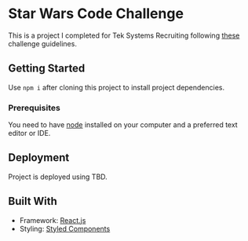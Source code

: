 # Star Wars Code Challenge

This is a project I completed for Tek Systems Recruiting following [these](https://gist.github.com/mkivanova/d2dab98922e5727cd4470c5d05696975) challenge guidelines.


## Getting Started

Use `npm i` after cloning this project to install project dependencies. 

### Prerequisites

You need to have [node](https://nodejs.org/en/) installed on your computer and a preferred text editor or IDE. 

## Deployment

Project is deployed using TBD. 

## Built With

 - Framework: [React.js](https://reactjs.org/)
 - Styling: [Styled Components](https://www.styled-components.com/)





